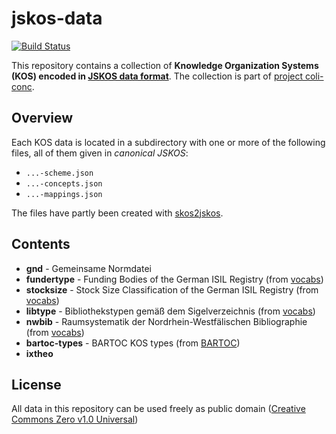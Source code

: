 # jskos-data

[![Build Status](https://travis-ci.com/gbv/jskos-data.svg?branch=master)](https://travis-ci.com/gbv/jskos-data)

This repository contains a collection of **Knowledge Organization Systems (KOS)
encoded in [JSKOS data format](https://gbv.github.io/jskos/)**. The collection
is part of [project coli-conc](https://coli-conc.gbv.de/).

## Overview

Each KOS data is located in a subdirectory with one or more of the following
files, all of them given in *canonical JSKOS*:

* `...-scheme.json`
* `...-concepts.json`
* `...-mappings.json` 

The files have partly been created with
[skos2jskos](https://metacpan.org/pod/skos2jskos).

## Contents

* **gnd** - Gemeinsame Normdatei
* **fundertype** - Funding Bodies of the German ISIL Registry (from [vocabs])
* **stocksize** - Stock Size Classification of the German ISIL Registry (from [vocabs])
* **libtype** - Bibliothekstypen gemäß dem Sigelverzeichnis (from [vocabs])
* **nwbib** - Raumsystematik der Nordrhein-Westfälischen Bibliographie (from [vocabs])
* **bartoc-types** - BARTOC KOS types (from [BARTOC])
* **ixtheo**

[vocabs]: https://github.com/lobid/vocabs
[BARTOC]: http://bartoc.org/

## License

All data in this repository can be used freely as public domain ([Creative
Commons Zero v1.0 Universal](https://creativecommons.org/publicdomain/zero/1.0/))


